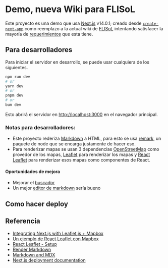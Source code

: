 # Demo, nueva Wiki para FLISoL

Este proyecto es una demo que usa [Next.js](https://nextjs.org/) v14.0.1; creado desde [`create-next-app`](https://github.com/vercel/next.js/tree/canary/packages/create-next-app) como reemplazo a la actual wiki de [FLISoL](https://flisol.info/) intentando satisfacer la mayoría de [requerimientos](https://flisol.info/CT/RelevoGeneracional2023) que esta tiene.

## Para desarrolladores

Para iniciar el servidor en desarrollo, se puede usar cualquiera de los siguientes.

```bash
npm run dev
# or
yarn dev
# or
pnpm dev
# or
bun dev
```

Esto abrirá el servidor en [http://localhost:3000](http://localhost:3000) en el navegador principal.

### Notas para desarrolladores:

- Este proyecto rederiza [Markdown](https://daringfireball.net/projects/markdown/syntax) a HTML, para esto se usa [remark](https://github.com/remarkjs/remark?tab=readme-ov-file#example-turning-markdown-into-html), un paquete de node que se encarga justamente de hacer eso.
- Para renderizar mapas se usan 3 dependencias [OpenStreetMap](https://www.openstreetmap.org/) como provedor de los mapas, [Leaflet](https://leafletjs.com/) para renderizar los mapas y [React Leaflet](https://react-leaflet.js.org/) para renderizar esos mapas como componentes de React.

#### Oportunidades de mejora

- Mejorar el [buscador](https://medium.com/@matswainson/building-a-search-component-for-your-next-js-markdown-blog-9e75e0e7d210)
- Un mejor [editor de markdown](https://www.frontendmentor.io/challenges/inbrowser-markdown-editor-r16TrrQX9) sería bueno

## Como hacer deploy

## Referencia

- [Integrating Next.js with Leaflet.js + Mapbox](https://dev.to/tsaxena4k/integrating-next-js-with-leaflet-js-mapbox-1351)
- [Un ejemplo de React Leaflet con Mapbox](https://codesandbox.io/p/devbox/leafletjs-with-nextjs-m7qnb?file=%2Fpackage.json)
- [React Leaflet - Setup](https://react-leaflet.js.org/docs/start-setup/)
- [Render Markdown](https://nextjs.org/learn-pages-router/basics/dynamic-routes/render-markdown)
- [Markdown and MDX](https://nextjs.org/docs/app/building-your-application/configuring/mdx)
- [Next.js deployment documentation](https://nextjs.org/docs/deployment)